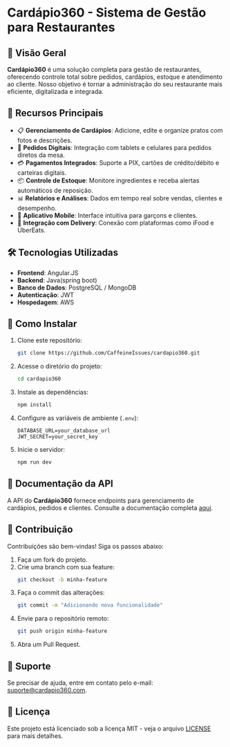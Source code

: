 # Cardápio360 - Sistema de Gestão para Restaurantes

## 📌 Visão Geral
**Cardápio360** é uma solução completa para gestão de restaurantes, oferecendo controle total sobre pedidos, cardápios, estoque e atendimento ao cliente. Nosso objetivo é tornar a administração do seu restaurante mais eficiente, digitalizada e integrada.

## 🚀 Recursos Principais
- 📋 **Gerenciamento de Cardápios**: Adicione, edite e organize pratos com fotos e descrições.
- 🛒 **Pedidos Digitais**: Integração com tablets e celulares para pedidos diretos da mesa.
- 💳 **Pagamentos Integrados**: Suporte a PIX, cartões de crédito/débito e carteiras digitais.
- 📦 **Controle de Estoque**: Monitore ingredientes e receba alertas automáticos de reposição.
- 📊 **Relatórios e Análises**: Dados em tempo real sobre vendas, clientes e desempenho.
- 📱 **Aplicativo Mobile**: Interface intuitiva para garçons e clientes.
- 🔄 **Integração com Delivery**: Conexão com plataformas como iFood e UberEats.

## 🛠️ Tecnologias Utilizadas
- **Frontend**: Angular.JS
- **Backend**: Java(spring boot)
- **Banco de Dados**: PostgreSQL / MongoDB
- **Autenticação**: JWT
- **Hospedagem**: AWS

## 🎯 Como Instalar
1. Clone este repositório:
   ```bash
   git clone https://github.com/CaffeineIssues/cardapio360.git
   ```
2. Acesse o diretório do projeto:
   ```bash
   cd cardapio360
   ```
3. Instale as dependências:
   ```bash
   npm install
   ```
4. Configure as variáveis de ambiente (`.env`):
   ```env
   DATABASE_URL=your_database_url
   JWT_SECRET=your_secret_key
   ```
5. Inicie o servidor:
   ```bash
   npm run dev
   ```

## 📖 Documentação da API
A API do **Cardápio360** fornece endpoints para gerenciamento de cardápios, pedidos e clientes. Consulte a documentação completa [aqui](https://api.cardapio360.com/docs).

## 🤝 Contribuição
Contribuições são bem-vindas! Siga os passos abaixo:
1. Faça um fork do projeto.
2. Crie uma branch com sua feature:
   ```bash
   git checkout -b minha-feature
   ```
3. Faça o commit das alterações:
   ```bash
   git commit -m "Adicionando nova funcionalidade"
   ```
4. Envie para o repositório remoto:
   ```bash
   git push origin minha-feature
   ```
5. Abra um Pull Request.

## 📧 Suporte
Se precisar de ajuda, entre em contato pelo e-mail: suporte@cardapio360.com.

## 📜 Licença
Este projeto está licenciado sob a licença MIT - veja o arquivo [LICENSE](LICENSE) para mais detalhes.

